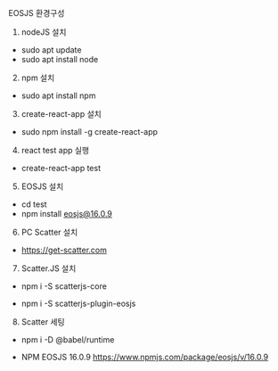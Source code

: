 EOSJS 환경구성
1. nodeJS 설치

- sudo apt update
- sudo apt install node

2. npm 설치

- sudo apt install npm

3. create-react-app 설치

- sudo npm install -g create-react-app

4. react test app 실행

- create-react-app test

5. EOSJS 설치

- cd test
- npm install eosjs@16.0.9

6. PC Scatter 설치

- https://get-scatter.com

7. Scatter.JS 설치

- npm i -S scatterjs-core

- npm i -S scatterjs-plugin-eosjs

8. Scatter 세팅

- npm i -D @babel/runtime

- NPM EOSJS 16.0.9
https://www.npmjs.com/package/eosjs/v/16.0.9
